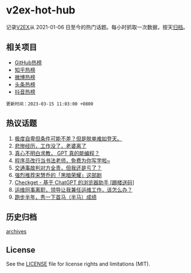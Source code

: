 # v2ex-hot-hub

 记录[V2EX](https://www.v2ex.com/)从 2021-01-06 日至今的热门话题。每小时抓取一次数据，按天[归档](archives)。
 
 ## 相关项目

- [GitHub热榜](https://github.com/it985/github-hot-hub)
- [知乎热榜](https://github.com/it985/zhihu-hot-hub)
- [微博热榜](https://github.com/it985/weibo-hot-hub)
- [头条热榜](https://github.com/it985/toutiao-hot-hub)
- [抖音热榜](https://github.com/it985/douyin-hot-hub)


 `更新时间：2023-03-15 11:03:00 +0800`

## 热议话题

1. [极度自卑但条件可能不差？但是脱单难如登天。](https://www.v2ex.com/t/924027)
1. [悲惨经历，工作没了，老婆离了](https://www.v2ex.com/t/924034)
1. [真心不明白求教， GPT 真的能编程？](https://www.v2ex.com/t/924080)
1. [程序员改行当书法老师，免费为你写字啦~](https://www.v2ex.com/t/923853)
1. [交通事故判对方全责，但我还是亏了？](https://www.v2ex.com/t/923840)
1. [强烈推荐宋慧乔的「黑暗荣耀」这部剧](https://www.v2ex.com/t/923855)
1. [Checkget - 基于 ChatGPT 的浏览器助手 [踢楼送码]](https://www.v2ex.com/t/923908)
1. [运维同事离职，领导让我兼任运维工作，该怎么办？](https://www.v2ex.com/t/924055)
1. [跑步半年，秀一下首马（半马）成绩](https://www.v2ex.com/t/923839)

## 历史归档

[archives](archives)

## License

See the [LICENSE](LICENSE) file for license rights and limitations (MIT).
